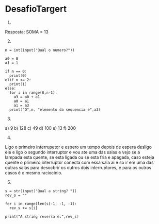 # DesafioTargert
1)
Resposta: SOMA = 13

2)

```
n = int(input("Qual o numero?"))

a0 = 0
a1 = 1

if n == 0:
  print(0)
elif n <= 2:
  print(1)
else:
  for i in range(0,n-1):
    a3 = a0 + a1
    a0 = a1
    a1 = a3
  print("O",n, "elemento da sequencia é",a3)
```
3)
a) 9
b) 128
c) 49
d) 100
e) 13
f) 200

4)
Ligo o primeiro interrupetor e espero um tempo depois de espera desligo ele e ligo o segundo interruptor e vou ate uma das salas e vejo se a lampada esta quente, se esta ligada ou se esta fria e apagada, caso esteja quente o primeiro interruptor conecta com essa sala ai é so ir em uma das outras salas para desocbrir os outros dois interruptores, e para os outros casos é o mesmo raciocinio.

5)

```
s = str(input("Qual a string? "))
rev_s = ""

for i in range(len(s)-1, -1, -1):  
  rev_s += s[i]

print("A string reversa é:",rev_s)
```
